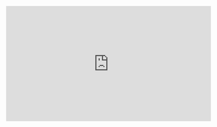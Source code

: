 <iframe width="560" height="315" src="https://www.youtube.com/embed/jD0VJk9sOeY" frameborder="0" allowfullscreen></iframe>

